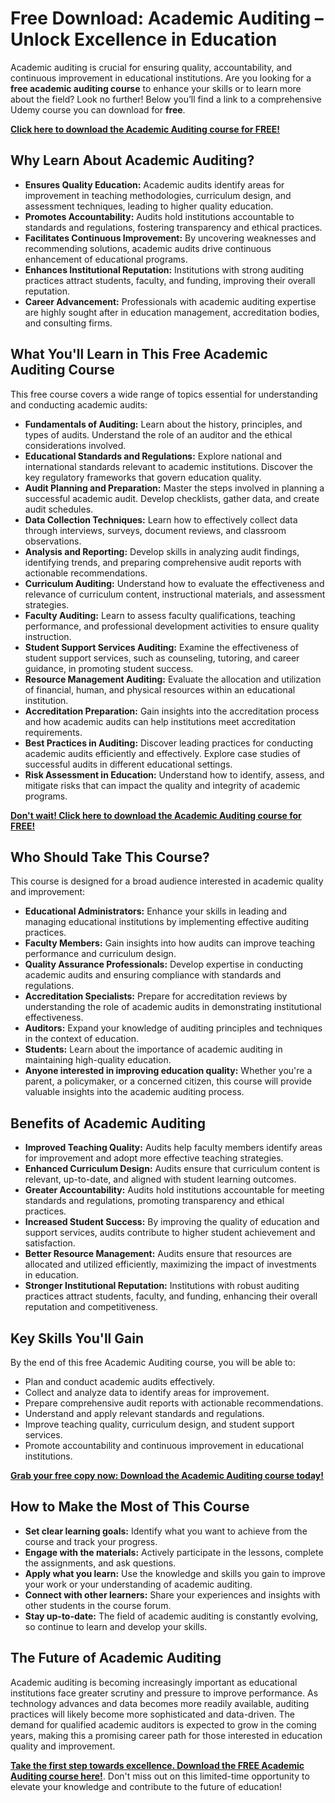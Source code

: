 # Free Download: Academic Auditing – Unlock Excellence in Education

Academic auditing is crucial for ensuring quality, accountability, and continuous improvement in educational institutions. Are you looking for a **free academic auditing course** to enhance your skills or to learn more about the field? Look no further! Below you’ll find a link to a comprehensive Udemy course you can download for **free**.

[**Click here to download the Academic Auditing course for FREE!**](https://udemywork.com/academic-auditing)

## Why Learn About Academic Auditing?

*   **Ensures Quality Education:** Academic audits identify areas for improvement in teaching methodologies, curriculum design, and assessment techniques, leading to higher quality education.
*   **Promotes Accountability:** Audits hold institutions accountable to standards and regulations, fostering transparency and ethical practices.
*   **Facilitates Continuous Improvement:** By uncovering weaknesses and recommending solutions, academic audits drive continuous enhancement of educational programs.
*   **Enhances Institutional Reputation:** Institutions with strong auditing practices attract students, faculty, and funding, improving their overall reputation.
*   **Career Advancement:** Professionals with academic auditing expertise are highly sought after in education management, accreditation bodies, and consulting firms.

## What You'll Learn in This Free Academic Auditing Course

This free course covers a wide range of topics essential for understanding and conducting academic audits:

*   **Fundamentals of Auditing:** Learn about the history, principles, and types of audits. Understand the role of an auditor and the ethical considerations involved.
*   **Educational Standards and Regulations:** Explore national and international standards relevant to academic institutions. Discover the key regulatory frameworks that govern education quality.
*   **Audit Planning and Preparation:** Master the steps involved in planning a successful academic audit. Develop checklists, gather data, and create audit schedules.
*   **Data Collection Techniques:** Learn how to effectively collect data through interviews, surveys, document reviews, and classroom observations.
*   **Analysis and Reporting:** Develop skills in analyzing audit findings, identifying trends, and preparing comprehensive audit reports with actionable recommendations.
*   **Curriculum Auditing:** Understand how to evaluate the effectiveness and relevance of curriculum content, instructional materials, and assessment strategies.
*   **Faculty Auditing:** Learn to assess faculty qualifications, teaching performance, and professional development activities to ensure quality instruction.
*   **Student Support Services Auditing:** Examine the effectiveness of student support services, such as counseling, tutoring, and career guidance, in promoting student success.
*   **Resource Management Auditing:** Evaluate the allocation and utilization of financial, human, and physical resources within an educational institution.
*   **Accreditation Preparation:** Gain insights into the accreditation process and how academic audits can help institutions meet accreditation requirements.
*   **Best Practices in Auditing:** Discover leading practices for conducting academic audits efficiently and effectively. Explore case studies of successful audits in different educational settings.
*   **Risk Assessment in Education:** Understand how to identify, assess, and mitigate risks that can impact the quality and integrity of academic programs.

[**Don't wait! Click here to download the Academic Auditing course for FREE!**](https://udemywork.com/academic-auditing)

## Who Should Take This Course?

This course is designed for a broad audience interested in academic quality and improvement:

*   **Educational Administrators:** Enhance your skills in leading and managing educational institutions by implementing effective auditing practices.
*   **Faculty Members:** Gain insights into how audits can improve teaching performance and curriculum design.
*   **Quality Assurance Professionals:** Develop expertise in conducting academic audits and ensuring compliance with standards and regulations.
*   **Accreditation Specialists:** Prepare for accreditation reviews by understanding the role of academic audits in demonstrating institutional effectiveness.
*   **Auditors:** Expand your knowledge of auditing principles and techniques in the context of education.
*   **Students:** Learn about the importance of academic auditing in maintaining high-quality education.
*   **Anyone interested in improving education quality:** Whether you're a parent, a policymaker, or a concerned citizen, this course will provide valuable insights into the academic auditing process.

## Benefits of Academic Auditing

*   **Improved Teaching Quality:** Audits help faculty members identify areas for improvement and adopt more effective teaching strategies.
*   **Enhanced Curriculum Design:** Audits ensure that curriculum content is relevant, up-to-date, and aligned with student learning outcomes.
*   **Greater Accountability:** Audits hold institutions accountable for meeting standards and regulations, promoting transparency and ethical practices.
*   **Increased Student Success:** By improving the quality of education and support services, audits contribute to higher student achievement and satisfaction.
*   **Better Resource Management:** Audits ensure that resources are allocated and utilized efficiently, maximizing the impact of investments in education.
*   **Stronger Institutional Reputation:** Institutions with robust auditing practices attract students, faculty, and funding, enhancing their overall reputation and competitiveness.

## Key Skills You'll Gain

By the end of this free Academic Auditing course, you will be able to:

*   Plan and conduct academic audits effectively.
*   Collect and analyze data to identify areas for improvement.
*   Prepare comprehensive audit reports with actionable recommendations.
*   Understand and apply relevant standards and regulations.
*   Improve teaching quality, curriculum design, and student support services.
*   Promote accountability and continuous improvement in educational institutions.

[**Grab your free copy now: Download the Academic Auditing course today!**](https://udemywork.com/academic-auditing)

## How to Make the Most of This Course

*   **Set clear learning goals:** Identify what you want to achieve from the course and track your progress.
*   **Engage with the materials:** Actively participate in the lessons, complete the assignments, and ask questions.
*   **Apply what you learn:** Use the knowledge and skills you gain to improve your work or your understanding of academic auditing.
*   **Connect with other learners:** Share your experiences and insights with other students in the course forum.
*   **Stay up-to-date:** The field of academic auditing is constantly evolving, so continue to learn and develop your skills.

## The Future of Academic Auditing

Academic auditing is becoming increasingly important as educational institutions face greater scrutiny and pressure to improve performance. As technology advances and data becomes more readily available, auditing practices will likely become more sophisticated and data-driven. The demand for qualified academic auditors is expected to grow in the coming years, making this a promising career path for those interested in education quality and improvement.

**[Take the first step towards excellence. Download the FREE Academic Auditing course here!](https://udemywork.com/academic-auditing)**. Don't miss out on this limited-time opportunity to elevate your knowledge and contribute to the future of education!
